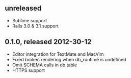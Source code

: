 ## unreleased
* Sublime support
* Rails 3.0 & 3.1 support

## 0.1.0, released 2012-30-12 
* Editor integration for TextMate and MacVim
* Fixed broken rendering when db_runtime is undefined
* Omit SCHEMA calls in db table
* HTTPS support

